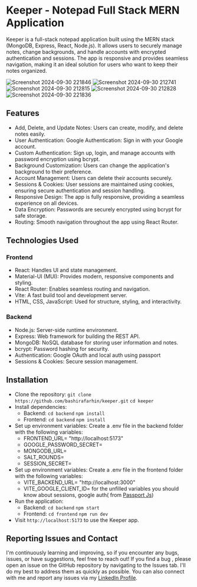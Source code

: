 # Keeper - Notepad Full Stack MERN Application
Keeper is a full-stack notepad application built using the MERN stack (MongoDB, Express, React, Node.js). It allows users to securely manage notes, change backgrounds, and handle accounts with encrypted authentication and sessions. The app is responsive and provides seamless navigation, making it an ideal solution for users who want to keep their notes organized.

![Screenshot 2024-09-30 221846](https://github.com/user-attachments/assets/7d8068fd-ab29-4277-8696-fc994f16a006) ![Screenshot 2024-09-30 212741](https://github.com/user-attachments/assets/fff74190-0df5-4181-844b-bdcc6d884f4b) ![Screenshot 2024-09-30 212815](https://github.com/user-attachments/assets/5cb0572b-430a-419c-bc6e-45bfd157c433) ![Screenshot 2024-09-30 212828](https://github.com/user-attachments/assets/483cb1d9-bd8c-41e6-8c2c-aa349bf7576d) ![Screenshot 2024-09-30 221836](https://github.com/user-attachments/assets/2eb542c7-87d0-46f0-82af-27e8aea50684)

## Features
 * Add, Delete, and Update Notes: Users can create, modify, and delete notes easily.
 * User Authentication: Google Authentication: Sign in with your Google account.
 * Custom Authentication: Sign up, login, and manage accounts with password encryption using bcrypt.
 * Background Customization: Users can change the application's background to their preference.
 * Account Management: Users can delete their accounts securely.
 * Sessions & Cookies: User sessions are maintained using cookies, ensuring secure authentication and session handling.
 * Responsive Design: The app is fully responsive, providing a seamless experience on all devices.
 * Data Encryption: Passwords are securely encrypted using bcrypt for safe storage.
 * Routing: Smooth navigation throughout the app using React Router.

## Technologies Used
### Frontend
 * React: Handles UI and state management.
 * Material-UI (MUI): Provides modern, responsive components and styling.
 * React Router: Enables seamless routing and navigation.
 * Vite: A fast build tool and development server.
 * HTML, CSS, JavaScript: Used for structure, styling, and interactivity.
### Backend
 * Node.js: Server-side runtime environment.
 * Express: Web framework for building the REST API.
 * MongoDB: NoSQL database for storing user information and notes.
 * bcrypt: Password hashing for security.
 * Authentication: Google OAuth and local auth using passport
 * Sessions & Cookies: Secure session management.

## Installation
 * Clone the repository:
    `git clone https://github.com/bashirafarhin/keeper.git`
    `cd keeper`
 * Install dependencies:
    * Backend:
      `cd backend`
      `npm install`
   * Frontend:
      `cd backend`
      `npm install`
* Set up environment variables: Create a .env file in the backend folder with the following variables:
  * FRONTEND_URL= "http://localhost:5173"
  * GOOGLE_PASSWORD_SECRET=
  * MONGODB_URL=
  * SALT_ROUNDS=
  * SESSION_SECRET=
* Set up environment variables: Create a .env file in the frontend folder with the following variables:
  * VITE_BACKEND_URL= "http://localhost:3000"
  * VITE_GOOGLE_CLIENT_ID=
for the unfilled variables you should know about sessions, google auth( from [Passport Js](https://www.passportjs.org/))
* Run the application:
   * Backend:
     `cd backend`
     `npm start`
   * Frontend:
     `cd frontend`
     `npm run dev`
* Visit `http://localhost:5173` to use the Keeper app.

## Reporting Issues and Contact

I'm continuously learning and improving, so if you encounter any bugs, issues, or have suggestions, feel free to reach out!
If you find a bug , please open an issue on the GitHub repository by navigating to the Issues tab. I'll do my best to address them as quickly as possible.
You can also connect with me and report any issues via my [LinkedIn Profile](https://www.linkedin.com/in/bashira-farhin-62603822b/).
